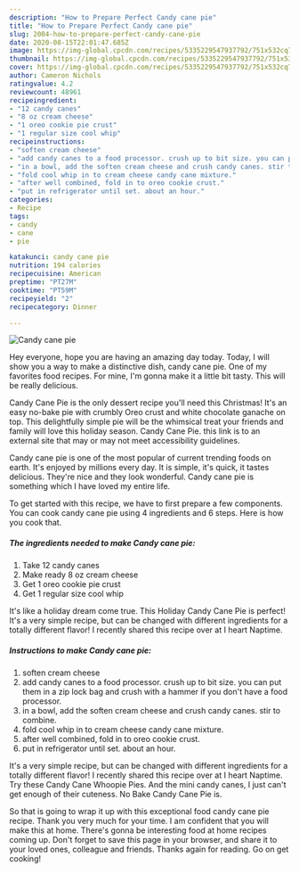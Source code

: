 ```yaml
---
description: "How to Prepare Perfect Candy cane pie"
title: "How to Prepare Perfect Candy cane pie"
slug: 2004-how-to-prepare-perfect-candy-cane-pie
date: 2020-08-15T22:01:47.685Z
image: https://img-global.cpcdn.com/recipes/5335229547937792/751x532cq70/candy-cane-pie-recipe-main-photo.jpg
thumbnail: https://img-global.cpcdn.com/recipes/5335229547937792/751x532cq70/candy-cane-pie-recipe-main-photo.jpg
cover: https://img-global.cpcdn.com/recipes/5335229547937792/751x532cq70/candy-cane-pie-recipe-main-photo.jpg
author: Cameron Nichols
ratingvalue: 4.2
reviewcount: 48961
recipeingredient:
- "12 candy canes"
- "8 oz cream cheese"
- "1 oreo cookie pie crust"
- "1 regular size cool whip"
recipeinstructions:
- "soften cream cheese"
- "add candy canes to a food processor. crush up to bit size. you can put them in a zip lock bag and crush with a hammer if you don&#39;t have a food processor."
- "in a bowl, add the soften cream cheese and crush candy canes. stir to combine."
- "fold cool whip in to cream cheese candy cane mixture."
- "after well combined, fold in to oreo cookie crust."
- "put in refrigerator until set. about an hour."
categories:
- Recipe
tags:
- candy
- cane
- pie

katakunci: candy cane pie 
nutrition: 194 calories
recipecuisine: American
preptime: "PT27M"
cooktime: "PT59M"
recipeyield: "2"
recipecategory: Dinner

---
```



![Candy cane pie](https://img-global.cpcdn.com/recipes/5335229547937792/751x532cq70/candy-cane-pie-recipe-main-photo.jpg)

Hey everyone, hope you are having an amazing day today. Today, I will show you a way to make a distinctive dish, candy cane pie. One of my favorites food recipes. For mine, I'm gonna make it a little bit tasty. This will be really delicious.

Candy Cane Pie is the only dessert recipe you&#39;ll need this Christmas! It&#39;s an easy no-bake pie with crumbly Oreo crust and white chocolate ganache on top. This delightfully simple pie will be the whimsical treat your friends and family will love this holiday season. Candy Cane Pie. this link is to an external site that may or may not meet accessibility guidelines.

Candy cane pie is one of the most popular of current trending foods on earth. It's enjoyed by millions every day. It is simple, it's quick, it tastes delicious. They're nice and they look wonderful. Candy cane pie is something which I have loved my entire life.


To get started with this recipe, we have to first prepare a few components. You can cook candy cane pie using 4 ingredients and 6 steps. Here is how you cook that.

<!--inarticleads1-->

##### The ingredients needed to make Candy cane pie:

1. Take 12 candy canes
1. Make ready 8 oz cream cheese
1. Get 1 oreo cookie pie crust
1. Get 1 regular size cool whip


It&#39;s like a holiday dream come true. This Holiday Candy Cane Pie is perfect! It&#39;s a very simple recipe, but can be changed with different ingredients for a totally different flavor! I recently shared this recipe over at I heart Naptime. 

<!--inarticleads2-->

##### Instructions to make Candy cane pie:

1. soften cream cheese
1. add candy canes to a food processor. crush up to bit size. you can put them in a zip lock bag and crush with a hammer if you don&#39;t have a food processor.
1. in a bowl, add the soften cream cheese and crush candy canes. stir to combine.
1. fold cool whip in to cream cheese candy cane mixture.
1. after well combined, fold in to oreo cookie crust.
1. put in refrigerator until set. about an hour.


It&#39;s a very simple recipe, but can be changed with different ingredients for a totally different flavor! I recently shared this recipe over at I heart Naptime. Try these Candy Cane Whoopie Pies. And the mini candy canes, I just can&#39;t get enough of their cuteness. No Bake Candy Cane Pie is. 

So that is going to wrap it up with this exceptional food candy cane pie recipe. Thank you very much for your time. I am confident that you will make this at home. There's gonna be interesting food at home recipes coming up. Don't forget to save this page in your browser, and share it to your loved ones, colleague and friends. Thanks again for reading. Go on get cooking!
